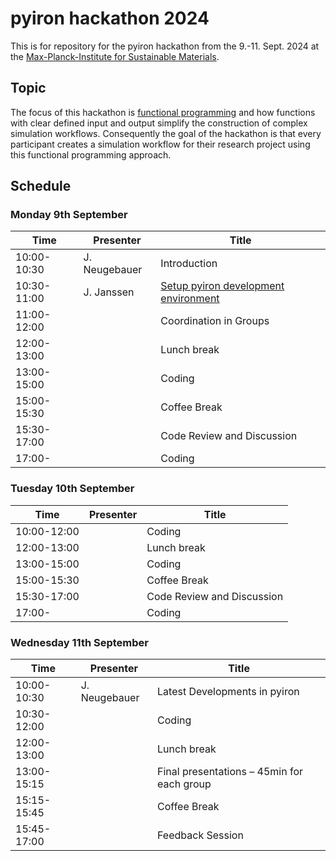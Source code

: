 # pyiron hackathon 2024 
This is for repository for the pyiron hackathon from the 9.-11. Sept. 2024 at the [Max-Planck-Institute for Sustainable Materials](https://www.mpie.de/).

## Topic 
The focus of this hackathon is [functional programming](https://en.wikipedia.org/wiki/Functional_programming) and how functions with clear defined input and output simplify the construction of complex simulation workflows. 
Consequently the goal of the hackathon is that every participant creates a simulation workflow for their research project using this functional programming approach. 

## Schedule
### Monday 9th September 

| Time             | Presenter                      | Title                                                             |
|-------------|-----------------------|-----------------------------------------|
| 10:00-10:30 | J. Neugebauer            | Introduction                                                |
| 10:30-11:00 | J. Janssen                   | [Setup pyiron development environment](tutorials/environment.md)  |
| 11:00-12:00 |	                              |	Coordination in Groups                              |
| 12:00-13:00 |	                              |	Lunch break |
| 13:00-15:00 |	                              | Coding |
| 15:00-15:30 |	                              |	Coffee Break |
| 15:30-17:00 | 	                              |	Code Review and Discussion |
| 17:00-           |	                              |	Coding |

### Tuesday 10th September 

| Time           | Presenter  | Title |
|------------|-----------------------|----------------|
| 10:00-12:00	|		     | Coding |
| 12:00-13:00	|		     | Lunch break |
| 13:00-15:00	|                    | Coding |
| 15:00-15:30	|		     | Coffee Break |
| 15:30-17:00	|		     | Code Review and Discussion | 
| 17:00-		|		     | Coding  |

### Wednesday 11th September 

| Time           | Presenter  | Title |
|------------|-----------------------|----------------|
| 10:00-10:30	| J. Neugebauer | Latest Developments in pyiron  |
| 10:30-12:00	|		           | Coding |
| 12:00-13:00	|	                   | Lunch break |
| 13:00-15:15	|                          | Final presentations – 45min for each group  |
| 15:15-15:45	|		           | Coffee Break |
| 15:45-17:00	|		          |Feedback Session  | 


